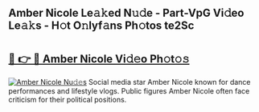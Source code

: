 ## Amber Nicole Le𝚊𝚔ed N𝚞𝚍e - Part-VpG Vi𝚍eo Le𝚊𝚔s - H𝚘t O𝚗lyf𝚊ns Ph𝚘tos te2Sc

# <h2><a href="http://hf226gk.feru.top/?c=Amber+Nicole">🔗 👉 🔴 Amber Nicole Vi𝚍𝚎o Ph𝚘t𝚘𝚜</a></h2>

[![Amber Nicole Nu𝚍𝚎s](https://i.imgur.com/0TWrTi3.gif)](http://hf226gk.feru.top/?c=Amber+Nicole)
Social media star Amber Nicole known for dance performances and lifestyle vlogs. Public figures Amber Nicole often face criticism for their political positions. 
